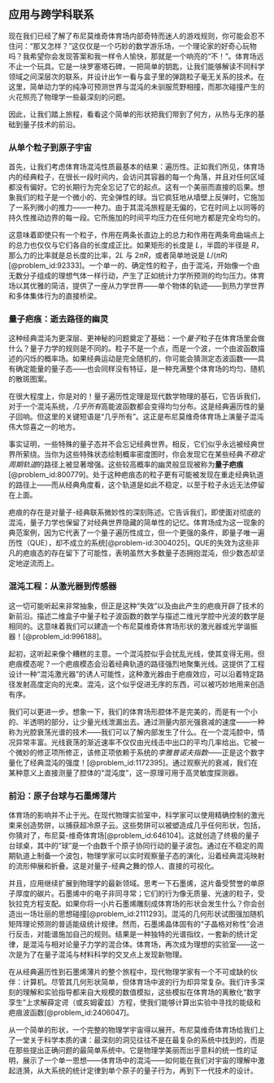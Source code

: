 ## 应用与跨学科联系

现在我们已经了解了布尼莫维奇体育场内部奇特而迷人的游戏规则，你可能会忍不住问：“那又怎样？”这仅仅是一个巧妙的数学游乐场，一个理论家的好奇心玩物吗？我希望你会发现答案和我一样令人愉快，那就是一个响亮的“不！”。体育场远不止一个玩具。它是一块罗塞塔石碑，一把简单的钥匙，让我们能够解读不同科学领域之间深层次的联系，并设计出乍一看与盒子里的弹跳粒子毫无关系的技术。在这里，简单动力学的纯净可预测世界与混沌的未驯服荒野相撞，而那次碰撞产生的火花照亮了物理学一些最深刻的问题。

因此，让我们踏上旅程，看看这个简单的形状把我们带到了何方，从热与无序的基础到量子技术的前沿。

### 从单个粒子到原子宇宙

首先，让我们考虑体育场混沌性质最基本的结果：遍历性。正如我们所见，体育场内的经典粒子，在很长一段时间内，会访问其容器的每一个角落，并且对任何区域都没有偏好。它的长期行为完全忘记了它的起点。这有一个美丽而直接的后果。想象我们的粒子是一个微小的、完全弹性的球。当它疯狂地从墙壁上反弹时，它施加了一系列微小的推力——一种力。由于其混沌旅程是无偏的，它在时间上以同等的持久性推动边界的每一段。它所施加的时间平均压力在任何地方都是完全均匀的。

这意味着即使只有一个粒子，作用在两条长直边上的总力和作用在两条弯曲端点上的总力也仅仅与它们各自的长度成正比。如果矩形的长度是 $L$，半圆的半径是 $R$，那么力的比率就是总长度的比率，$2L$ 与 $2\pi R$，或者简单地说是 $L/(\pi R)$ [@problem_id:92333]。一个单一的、确定性的粒子，由于混沌，开始像一个由无数分子组成的理想气体一样行动，产生了正如统计力学所预测的均匀压力。体育场以其优雅的简洁，提供了一座从力学世界——单个物体的轨迹——到热力学世界和多体集体行为的直接桥梁。

### 量子疤痕：逝去路径的幽灵

这种经典混沌为更深层、更神秘的问题奠定了基础：一个*量子*粒子在体育场里会做什么？量子力学的规则是不同的。粒子不是一个点，而是一个波，一个由波函数描述的闪烁的概率场。如果经典运动是完全随机的，你可能会猜测定态波函数——具有确定能量的量子态——也会同样没有特征，是一种充满整个体育场的均匀、随机的散斑图案。

在很大程度上，你是对的！量子遍历性定理是现代数学物理的基石，它告诉我们，对于一个混沌系统，*几乎所有*高能波函数都会变得均匀分布。这是经典遍历性的量子回响。但这里的关键短语是“几乎所有”。这正是布尼莫维奇体育场上演量子混沌伟大惊喜之一的地方。

事实证明，一些特殊的量子态并不会忘记经典世界。相反，它们似乎永远被经典世界所萦绕。当你为这些特殊状态绘制概率密度图时，你会发现它在某些经典*不稳定周期轨道*的路径上被显著增强。这些较高概率的幽灵般显现被称为**量子疤痕**[@problem_id:800779]。处于这种疤痕态的粒子更有可能被发现在重走经典轨道的路径上——而从经典角度看，这个轨道是如此不稳定，以至于粒子永远无法停留在上面。

疤痕的存在是对量子-经典联系微妙性的深刻陈述。它告诉我们，即使面对彻底的混沌，量子力学也保留了对经典世界隐藏的简单性的记忆。体育场成为这一现象的典范案例，因为它代表了一个量子遍历性成立，但一个更强的条件，即量子唯一遍历性（QUE），却不成立的系统[@problem-id:3004025]。QUE的失效为这些非凡的疤痕态的存在留下了可能性，表明虽然大多数量子态拥抱混沌，但少数态却坚定地逆流而上。

### 混沌工程：从激光器到传感器

这一切可能听起来非常抽象，但正是这种“失效”以及由此产生的疤痕开辟了技术的新前沿。描述二维盒子中量子粒子波函数的数学与描述二维光学腔中光波的数学是相同的。这意味着我们可以建造一个布尼莫维奇体育场形状的激光器或光学谐振器！[@problem_id:996188]。

起初，这听起来像个糟糕的主意。一个混沌腔似乎会扰乱光线，使其变得无用。但疤痕模态呢？一个疤痕模态会沿着经典轨道的路径强烈地聚集光线。这提供了工程设计一种“混沌激光器”的诱人可能性，这种激光器由于疤痕效应，可以沿着特定路径发射高度定向的光束。混沌，这个似乎促进无序的东西，可以被巧妙地用来创造有序。

我们可以更进一步。想象一下，我们的体育场形腔体不是完美的，而是有一个小的、半透明的部分，让少量光线泄漏出去。通过测量内部光强衰减的速度——一种称为光腔衰荡光谱的技术——我们可以了解内部发生了什么。在一个混沌腔中，情况异常丰富。光线衰荡的渐近速率不仅仅由光线击中出口的平均几率给出。它被一个微妙的修正项所修正，该修正项依赖于系统的*李雅普诺夫指数*——正是这个数字量化了经典混沌的强度！[@problem_id:1172395]。通过观察光的衰减，我们在某种意义上直接测量了腔体的“混沌度”，这一原理可用于高灵敏度探测器。

### 前沿：原子台球与石墨烯薄片

体育场的影响并不止于光。在现代物理实验室中，科学家可以使用精确控制的激光束来创造势阱，以捕获超冷原子云。这些势阱可以被塑造成几乎任何形状，包括，你猜对了，布尼莫-维奇体育场[@problem_id:646104]。这就创造了终极的量子台球桌，其中的“球”是一个由数千个原子协同行动的量子波包。通过在不稳定的周期轨道上制备一个波包，物理学家可以实时观察量子态的演化，沿着经典混沌映射的流形伸展和折叠。这是对量子-经典之舞的惊人、直接的可视化。

并且，应用继续扩展到物理学的最新领域。思考一下石墨烯，这片备受赞誉的单原子厚度的碳片。石墨烯中的电子非同寻常；它们的行为像无质量、光速的粒子，受狄拉克方程支配。如果你将一小片石墨烯雕刻成体育场的形状会发生什么？你会创造出一场壮丽的思想碰撞[@problem_id:2111293]。混沌的几何形状试图强加随机矩阵理论预测的普适能级统计规律。然而，石墨烯晶体固有的“子晶格对称性”会进行反击，对能谱施加自己的规则。结果是一种独特的光谱指纹，一套新的统计定律，是混沌与相对论量子力学的混合体。体育场，再次成为理想的实验室——这一次是为了在量子混沌与材料科学的交叉点上发现新物理。

在从经典遍历性到石墨烯薄片的整个旅程中，现代物理学家有一个不可或缺的伙伴：计算机。尽管其几何形状简单，但体育场中波的行为却异常复杂。我们许多深刻的理解和实验指导都来自大规模的数值模拟，这些模拟在体育场的离散化“数字孪生”上求解薛定谔（或亥姆霍兹）方程，使我们能够计算出实验中寻找的能级和疤痕波函数[@problem_id:2406047]。

从一个简单的形状，一个完整的物理学宇宙得以展开。布尼莫维奇体育场给我们上了一堂关于科学本质的课：最深刻的洞见往往不是在最复杂的系统中找到的，而是在那些提出正确问题的最简单系统中。它是物理学美丽而出乎意料的统一性的证明，展示了一个单一思想——体育场中的混沌——如何能在我们对宇宙的理解中激起涟漪，从大系统的统计定律到单个原子的量子行为，再到下一代技术的设计。